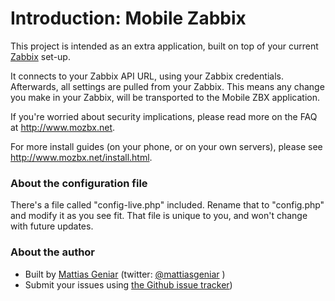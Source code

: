 # Introduction: Mobile Zabbix

This project is intended as an extra application, built on top of your current [Zabbix](http://www.zabbix.com) set-up.

It connects to your Zabbix API URL, using your Zabbix credentials. Afterwards, all settings are pulled from your Zabbix.
This means any change you make in your Zabbix, will be transported to the Mobile ZBX application.

If you're worried about security implications, please read more on the FAQ at http://www.mozbx.net.

For more install guides (on your phone, or on your own servers), please see http://www.mozbx.net/install.html.

### About the configuration file

There's a file called "config-live.php" included. Rename that to "config.php" and modify it as you see fit. That file is unique to you, and won't change with future updates.

### About the author

- Built by [Mattias Geniar](http://mattiasgeniar.be) (twitter: [@mattiasgeniar](https://twitter.com/#!/mattiasgeniar) )
- Submit your issues using [the Github issue tracker](https://github.com/mattiasgeniar/MoZBX/issues))